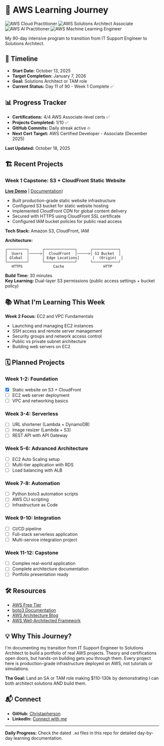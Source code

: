 # 🚀 AWS Learning Journey

![AWS Cloud Practitioner](https://img.shields.io/badge/AWS-Cloud%20Practitioner-FF9900?style=for-the-badge&logo=amazon-aws&logoColor=white)
![AWS Solutions Architect Associate](https://img.shields.io/badge/AWS-Solutions%20Architect%20Associate-FF9900?style=for-the-badge&logo=amazon-aws&logoColor=white)
![AWS AI Practitioner](https://img.shields.io/badge/AWS-AI%20Practitioner-FF9900?style=for-the-badge&logo=amazon-aws&logoColor=white)
![AWS Machine Learning Engineer](https://img.shields.io/badge/AWS-ML%20Engineer%20Associate-FF9900?style=for-the-badge&logo=amazon-aws&logoColor=white)

My 90-day intensive program to transition from IT Support Engineer to Solutions Architect.

## 📅 Timeline

- **Start Date:** October 13, 2025
- **Target Completion:** January 7, 2026
- **Goal:** Solutions Architect or TAM role
- **Current Status:** Day 11 of 90 - Week 1 Complete ✅

## 📊 Progress Tracker

- **Certifications:** 4/4 AWS Associate-level certs ✅
- **Projects Completed:** 1/10 ✅
- **GitHub Commits:** Daily streak active 🔥
- **Next Cert Target:** AWS Certified Developer - Associate (December 2025)

**Last Updated:** October 18, 2025

## 🏗️ Recent Projects

### Week 1 Capstone: S3 + CloudFront Static Website
**[Live Demo](https://d3sow6jxmgyxlc.cloudfront.net/)** | [Documentation](https://github.com/Christapherson/aws-learning-journey/blob/main/2025-10-18.md))

- Built production-grade static website infrastructure
- Configured S3 bucket for static website hosting
- Implemented CloudFront CDN for global content delivery
- Secured with HTTPS using CloudFront SSL certificate
- Configured IAM bucket policies for public read access

**Tech Stack:** Amazon S3, CloudFront, IAM

**Architecture:**
```
┌─────────┐      ┌──────────────┐      ┌────────────┐
│  Users  │─────>│  CloudFront  │─────>│ S3 Bucket  │
│ Global  │      │ Edge Locations│      │  (Origin)  │
└─────────┘      └──────────────┘      └────────────┘
   HTTPS              Cache                  HTTP
```

**Build Time:** 30 minutes  
**Key Learning:** Dual-layer S3 permissions (public access settings + bucket policy)

## 📚 What I'm Learning This Week

**Week 2 Focus:** EC2 and VPC Fundamentals
- Launching and managing EC2 instances
- SSH access and remote server management
- Security groups and network access control
- Public vs private subnet architecture
- Building web servers on EC2

## 🗓️ Planned Projects

### Week 1-2: Foundation
- [x] Static website on S3 + CloudFront
- [ ] EC2 web server deployment
- [ ] VPC and networking basics

### Week 3-4: Serverless
- [ ] URL shortener (Lambda + DynamoDB)
- [ ] Image resizer (Lambda + S3)
- [ ] REST API with API Gateway

### Week 5-6: Advanced Architecture
- [ ] EC2 Auto Scaling setup
- [ ] Multi-tier application with RDS
- [ ] Load balancing with ALB

### Week 7-8: Automation
- [ ] Python boto3 automation scripts
- [ ] AWS CLI scripting
- [ ] Infrastructure as Code

### Week 9-10: Integration
- [ ] CI/CD pipeline
- [ ] Full-stack serverless application
- [ ] Multi-service integration project

### Week 11-12: Capstone
- [ ] Complex real-world application
- [ ] Complete architecture documentation
- [ ] Portfolio presentation ready

## 🛠️ Resources

- [AWS Free Tier](https://aws.amazon.com/free/)
- [boto3 Documentation](https://boto3.amazonaws.com/v1/documentation/api/latest/index.html)
- [AWS Architecture Blog](https://aws.amazon.com/blogs/architecture/)
- [AWS Well-Architected Framework](https://aws.amazon.com/architecture/well-architected/)

## 💡 Why This Journey?

I'm documenting my transition from IT Support Engineer to Solutions Architect to build a portfolio of real AWS projects. Theory and certifications open doors, but hands-on building gets you through them. Every project here is production-grade infrastructure deployed on AWS, not tutorials or simulations.

**The Goal:** Land an SA or TAM role making $110-130k by demonstrating I can both architect solutions AND build them.

## 📬 Connect

- **GitHub:** [Christapherson](https://github.com/Christapherson)
- **LinkedIn:** [Connect with me](https://linkedin.com/in/christapherson)

---

**Daily Progress:** Check the dated `.md` files in this repo for detailed day-by-day learning documentation.
